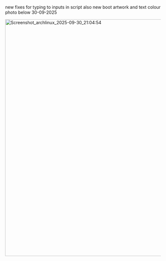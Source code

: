 new fixes for typing to inputs in script also new boot artwork and text colour photo below 30-09-2025

<img width="1024" height="768" alt="Screenshot_archlinux_2025-09-30_21:04:54" src="https://github.com/user-attachments/assets/e415f66d-76e0-4a52-b108-c7778f533cde" />
